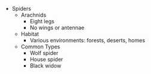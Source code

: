 - Spiders
  - Arachnids
    - Eight legs
    - No wings or antennae
  - Habitat
    - Various environments: forests, deserts, homes
  - Common Types
    - Wolf spider
    - House spider
    - Black widow